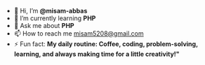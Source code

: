 - 👋 Hi, I’m **@misam-abbas**
- 🌱 I’m currently learning **PHP**
- 💬 Ask me about **PHP**
- 📫 How to reach me misam5208@gmail.com
- ⚡ Fun fact: **My daily routine: Coffee, coding, problem-solving, learning, and always making time for a little creativity!"**
